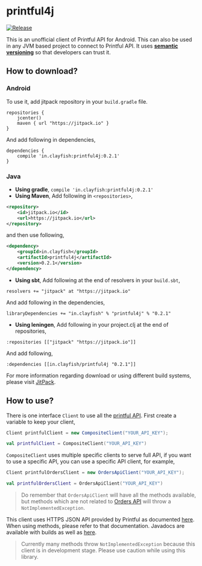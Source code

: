 # printful4j

[![Release](https://jitpack.io/v/clayfish/printful4j.svg)](https://jitpack.io/#clayfish/printful4j)

This is an unofficial client of Printful API for Android. This can also be used in any JVM based
project to connect to Printful API. It uses [**semantic versioning**](http://semver.org/) so that
developers can trust it.

## How to download?

### Android
To use it, add jitpack repository in your `build.gradle` file.

```
repositories {
    jcenter()
    maven { url "https://jitpack.io" }
}
```

And add following in dependencies,

```
dependencies {
    compile 'in.clayfish:printful4j:0.2.1'
}
```

### Java

* **Using gradle**, `compile 'in.clayfish:printful4j:0.2.1'`
* **Using Maven**, Add following in `<repositories>`,

``` xml
<repository>
    <id>jitpack.io</id>
    <url>https://jitpack.io</url>
</repository>
```
 and then use following,

``` xml
<dependency>
    <groupId>in.clayfish</groupId>
    <artifactId>printful4j</artifactId>
    <version>0.2.1</version>
</dependency>
```

* **Using sbt**, Add following at the end of resolvers in your `build.sbt`,
```
resolvers += "jitpack" at "https://jitpack.io"
```
And add following in the dependencies,
```
libraryDependencies += "in.clayfish" % "printful4j" % "0.2.1"
```

* **Using leningen**, Add following in your project.clj at the end of repositories,
```
:repositories [["jitpack" "https://jitpack.io"]]
```
And add following,
```
:dependencies [[in.clayfish/printful4j "0.2.1"]]
```

For more information regarding download or using different build systems, please visit
[JitPack](https://jitpack.io/#clayfish/printful4j/SNAPSHOT).

## How to use?
There is one interface `Client` to use all the [printful API](https://www.theprintful.com/docs).
First create a variable to keep your client,

``` java
Client printfulClient = new CompositeClient("YOUR_API_KEY");
```

``` kotlin
val printfulClient = CompositeClient("YOUR_API_KEY")
```

`CompositeClient` uses multiple specific clients to serve full API, if you want to use a specific
API, you can use a specific API client, for example,
``` java
Client printfulOrdersClient = new OrdersApiClient("YOUR_API_KEY");
```

``` kotlin
val printfulOrdersClient = OrdersApiClient("YOUR_API_KEY")
```

> Do remember that `OrdersApiClient` will have all the methods available, but methods which are not
related to [Orders API](https://www.theprintful.com/docs/orders) will throw a `NotImplementedException`.

This client uses HTTPS JSON API provided by Printful as documented
[here](https://www.theprintful.com/docs). When using methods, please refer to that documentation.
Javadocs are available with builds as well as
[here](https://jitpack.io/com/github/clayfish/printful4j/f0095e50da/javadoc/).

> Currently many methods throw `NotImplementedException` because this client is in development
stage. Please use caution while using this library.
